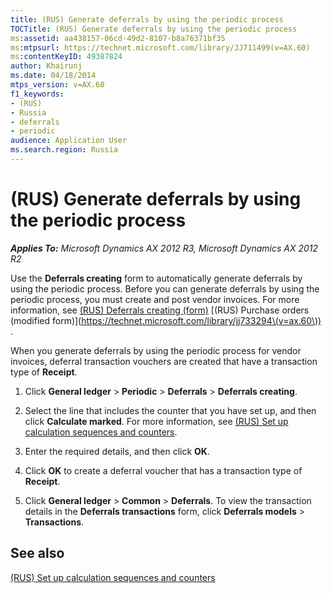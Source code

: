 ```yaml
---
title: (RUS) Generate deferrals by using the periodic process
TOCTitle: (RUS) Generate deferrals by using the periodic process
ms:assetid: aa438157-06cd-49d2-8107-b8a76371bf35
ms:mtpsurl: https://technet.microsoft.com/library/JJ711499(v=AX.60)
ms:contentKeyID: 49387824
author: Khairunj
ms.date: 04/18/2014
mtps_version: v=AX.60
f1_keywords:
- (RUS)
- Russia
- deferrals
- periodic
audience: Application User
ms.search.region: Russia
---
```


# (RUS) Generate deferrals by using the periodic process 


_**Applies To:** Microsoft Dynamics AX 2012 R3, Microsoft Dynamics AX 2012 R2_

Use the **Deferrals creating** form to automatically generate deferrals by using the periodic process. Before you can generate deferrals by using the periodic process, you must create and post vendor invoices. For more information, see [(RUS) Deferrals creating (form)](https://technet.microsoft.com/library/jj839648\(v=ax.60\)) [(RUS) Purchase orders (modified form)](https://technet.microsoft.com/library/jj733294\(v=ax.60\)) .

When you generate deferrals by using the periodic process for vendor invoices, deferral transaction vouchers are created that have a transaction type of **Receipt**.

1.  Click **General ledger** \> **Periodic** \> **Deferrals** \> **Deferrals creating**.

2.  Select the line that includes the counter that you have set up, and then click **Calculate marked**. For more information, see [(RUS) Set up calculation sequences and counters](rus-set-up-calculation-sequences-and-counters.md).

3.  Enter the required details, and then click **OK**.

4.  Click **OK** to create a deferral voucher that has a transaction type of **Receipt**.

5.  Click **General ledger** \> **Common** \> **Deferrals**. To view the transaction details in the **Deferrals transactions** form, click **Deferrals models** \> **Transactions**.

## See also

[(RUS) Set up calculation sequences and counters](rus-set-up-calculation-sequences-and-counters.md)

  


